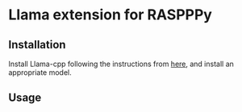 # Llama extension for RASPPPy

## Installation

Install Llama-cpp following the instructions from [here](https://github.com/abetlen/llama-cpp-python#installation-with-openblas--cublas--clblast), and install an appropriate model.

## Usage

